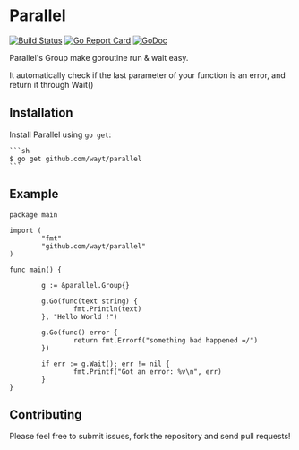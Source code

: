 # Parallel

[![Build Status](https://travis-ci.org/Wayt/parallel.svg)](https://travis-ci.org/Wayt/parallel) [![Go Report Card](https://goreportcard.com/badge/github.com/Wayt/parallel)](https://goreportcard.com/report/github.com/Wayt/parallel) [![GoDoc](https://godoc.org/github.com/Wayt/parallel?status.svg)](https://godoc.org/github.com/Wayt/parallel)

Parallel's Group make goroutine run & wait easy.

It automatically check if the last parameter of your function is an error, and return it through Wait()

## Installation

Install Parallel using `go get`:

    ```sh
    $ go get github.com/wayt/parallel
    ```

## Example

```
package main

import (
        "fmt"
        "github.com/wayt/parallel"
)

func main() {

        g := &parallel.Group{}

        g.Go(func(text string) {
                fmt.Println(text)
        }, "Hello World !")

        g.Go(func() error {
                return fmt.Errorf("something bad happened =/")
        })

        if err := g.Wait(); err != nil {
                fmt.Printf("Got an error: %v\n", err)
        }
}
```

## Contributing

Please feel free to submit issues, fork the repository and send pull requests!
